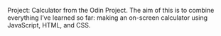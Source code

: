 Project: Calculator from the Odin Project. The aim of this is to combine everything I’ve learned so far: making an on-screen calculator using JavaScript, HTML, and CSS.
